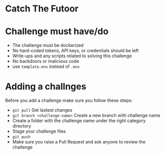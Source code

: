 # Catch The Futoor


# Challenge must have/do
- The challenge must be dockerized 
- No hard-coded tokens, API keys, or credentials should be left 
- Write-ups and any scripts related to solving this challenge 
- No backdoors or malicious code 
- use `template.env` instead of `.env` 

# Adding a challnges
Before you add a challenge make sure you follow these steps:
- `git pull` Get lastest changes 
- `git branch <challenge-name>` Create a new branch with challenge name
- Create a folder with the challenge name under the right category directory
- Stage your challenge files 
- `git push`
- Make sure you raise a Pull Request and ask anyone to review the challenge